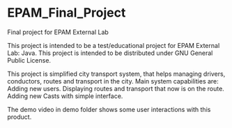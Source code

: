 # EPAM_Final_Project
Final project for EPAM External Lab

This project is intended to be a test/educational project for EPAM External Lab: Java.
This project is intended to be distributed under GNU General Public License.

This project is simplified city transport system, that helps managing drivers, conductors, routes and transport in the city.
Main system capabilities are: 
Adding new users.
Displaying routes and transport that now is on the route.
Adding new Casts with simple interface.

The demo video in demo folder shows some user interactions with this product.
